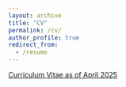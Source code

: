 ```yaml
---
layout: archive
title: "CV"
permalink: /cv/
author_profile: true
redirect_from:
  - /resume
---
```


[Curriculum Vitae as of April 2025](./RoshanRNairCV.pdf)

